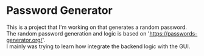 # Password Generator
This is a project that I'm working on that generates a random password. <br>
The random password generation and logic is based on 'https://passwords-generator.org/'. <br>
I mainly was trying to learn how integrate the backend logic with the GUI. <br>
